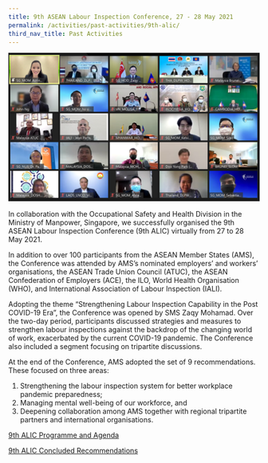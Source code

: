 ```yaml
---
title: 9th ASEAN Labour Inspection Conference, 27 - 28 May 2021
permalink: /activities/past-activities/9th-alic/
third_nav_title: Past Activities
---
```

![Virtual Group Photo from 9th ALIC](/images/9th%20ALIC%20Group%20Photo.png)

In collaboration with the Occupational Safety and Health Division in the Ministry of Manpower, Singapore, we successfully organised the 9th ASEAN Labour Inspection Conference (9th ALIC) virtually from 27 to 28 May 2021.

In addition to over 100 participants from the ASEAN Member States (AMS), the Conference was attended by AMS’s nominated employers’ and workers’ organisations, the ASEAN Trade Union Council (ATUC), the ASEAN Confederation of Employers (ACE), the ILO, World Health Organisation (WHO), and International Association of Labour Inspection (IALI).

Adopting the theme “Strengthening Labour Inspection Capability in the Post COVID-19 Era”, the Conference was opened by SMS Zaqy Mohamad. Over the two-day period, participants discussed strategies and measures to strengthen labour inspections against the backdrop of the changing world of work, exacerbated by the current COVID-19 pandemic. The Conference also included a segment focusing on tripartite discussions.

At the end of the Conference, AMS adopted the set of 9 recommendations. These focused on three areas: 
1. Strengthening the labour inspection system for better workplace pandemic preparedness;
2. Managing mental well-being of our workforce, and
3. Deepening collaboration among AMS together with regional tripartite partners and international organisations.

[9th ALIC Programme and Agenda](/files/9th%20ALIC%20Concept%20Note%20and%20Agenda.pdf)

[9th ALIC Concluded Recommendations](/files/Concluded%20Recommendations%20for%209th%20ALIC.pdf)